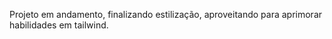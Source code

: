 Projeto em andamento, finalizando estilização, aproveitando para aprimorar habilidades em tailwind.
